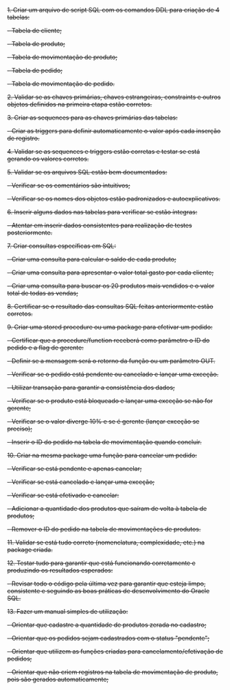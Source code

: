 ~~1. Criar um arquivo de script SQL com os comandos DDL para criação de 4 tabelas:~~

~~- Tabela de cliente;~~

~~- Tabela de produto;~~

~~- Tabela de movimentação de produto;~~

~~- Tabela de pedido;~~

~~- Tabela de movimentação de pedido.~~


~~2. Validar se as chaves primárias, chaves estrangeiras, constraints e outros objetos definidos na primeira etapa estão corretos.~~


~~3. Criar as sequences para as chaves primárias das tabelas:~~

~~- Criar as triggers para definir automaticamente o valor após cada inserção de registro.~~


~~4. Validar se as sequences e triggers estão corretas e testar se está gerando os valores corretos.~~


~~5. Validar se os arquivos SQL estão bem documentados:~~

~~- Verificar se os comentários são intuitivos;~~

~~- Verificar se os nomes dos objetos estão padronizados e autoexplicativos.~~


~~6. Inserir alguns dados nas tabelas para verificar se estão íntegras:~~

~~- Atentar em inserir dados consistentes para realização de testes posteriormente.~~


~~7. Criar consultas específicas em SQL:~~

~~- Criar uma consulta para calcular o saldo de cada produto;~~

~~- Criar uma consulta para apresentar o valor total gasto por cada cliente;~~

~~- Criar uma consulta para buscar os 20 produtos mais vendidos e o valor total de todas as vendas;~~


~~8. Certificar se o resultado das consultas SQL feitas anteriormente estão corretos.~~


~~9. Criar uma stored procedure ou uma package para efetivar um pedido:~~

~~- Certificar que a procedure/function receberá como parâmetro o ID do pedido e a flag de gerente:~~

   ~~- Definir se a mensagem será o retorno da função ou um parâmetro OUT.~~

~~- Verificar se o pedido está pendente ou cancelado e lançar uma exceção.~~

~~- Utilizar transação para garantir a consistência dos dados;~~

~~- Verificar se o produto está bloqueado e lançar uma exceção se não for gerente;~~

~~- Verificar se o valor diverge 10% e se é gerente (lançar exceção se preciso);~~

~~- Inserir o ID do pedido na tabela de movimentação quando concluir.~~


~~10. Criar na mesma package uma função para cancelar um pedido:~~

~~- Verificar se está pendente e apenas cancelar;~~

~~- Verificar se está cancelado e lançar uma exceção;~~

~~- Verificar se está efetivado e cancelar:~~

   ~~- Adicionar a quantidade dos produtos que saíram de volta à tabela de produtos;~~

   ~~- Remover o ID do pedido na tabela de movimentações de produtos.~~


~~11. Validar se está tudo correto (nomenclatura, complexidade, etc.) na package criada.~~


~~12. Testar tudo para garantir que está funcionando corretamente e produzindo os resultados esperados:~~

   ~~- Revisar todo o código pela última vez para garantir que esteja limpo, consistente e seguindo as boas práticas de desenvolvimento do Oracle SQL.~~


~~13. Fazer um manual simples de utilização:~~

   ~~- Orientar que cadastre a quantidade de produtos zerada no cadastro;~~

   ~~- Orientar que os pedidos sejam cadastrados com o status "pendente";~~

   ~~- Orientar que utilizem as funções criadas para cancelamento/efetivação de pedidos;~~

   ~~- Orientar que não criem registros na tabela de movimentação de produto, pois são gerados automaticamente;~~
